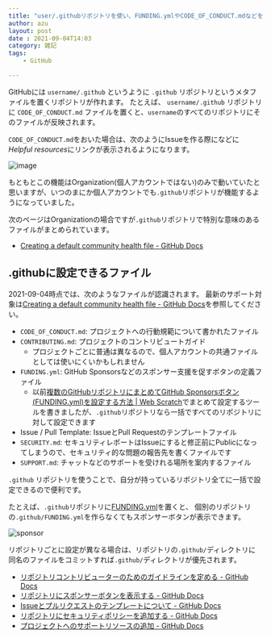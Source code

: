 ```yaml
---
title: "user/.githubリポジトリを使い、FUNDING.ymlやCODE_OF_CONDUCT.mdなどを一括設定する"
author: azu
layout: post
date : 2021-09-04T14:03
category: 雑記
tags:
    - GitHub

---
```


GitHubには `username/.github` というように `.github` リポジトリというメタファイルを置くリポジトリが作れます。
たとえば、 `username/.github` リポジトリに `CODE_OF_CONDUCT.md` ファイルを置くと、`username`のすべてのリポジトリにそのファイルが反映されます。

`CODE_OF_CONDUCT.md`をおいた場合は、次のようにIssueを作る際になどに*Helpful resources*にリンクが表示されるようになります。

![image](https://efcl.info/wp-content/uploads/2021/09/04-1630731959.png)

もともとこの機能はOrganization(個人アカウントではない)のみで動いていたと思いますが、いつのまにか個人アカウントでも`.github`リポジトリが機能するようになっていました。

次のページはOrganizationの場合ですが`.github`リポジトリで特別な意味のあるファイルがまとめられています。

- [Creating a default community health file - GitHub Docs](https://docs.github.com/ja/communities/setting-up-your-project-for-healthy-contributions/creating-a-default-community-health-file)

## .githubに設定できるファイル

2021-09-04時点では、次のようなファイルが認識されます。
最新のサポート対象は[Creating a default community health file - GitHub Docs](https://docs.github.com/ja/communities/setting-up-your-project-for-healthy-contributions/creating-a-default-community-health-file)を参照してください。

- `CODE_OF_CONDUCT.md`: プロジェクトへの行動規範について書かれたファイル
- `CONTRIBUTING.md`: プロジェクトのコントリビュートガイド
  - プロジェクトごとに普通は異なるので、個人アカウントの共通ファイルとしては使いにくいかもしれません
- `FUNDING.yml`: GitHub Sponsorsなどのスポンサー支援を促すボタンの定義ファイル
  - 以前[複数のGitHubリポジトリにまとめてGitHub Sponsorsボタン(FUNDING.yml)を設定する方法 | Web Scratch](https://efcl.info/2019/10/27/github-multiple-repository-funding.yml/)でまとめて設定するツールを書きましたが、`.github`リポジトリなら一括ですべてのリポジトリに対して設定できます
- Issue / Pull Template: IssueとPull Requestのテンプレートファイル
- `SECURITY.md`: セキュリティレポートはIssueにすると修正前にPublicになってしまうので、セキュリティ的な問題の報告先を書くファイルです
- `SUPPORT.md`: チャットなどのサポートを受けれる場所を案内するファイル

`.github` リポジトリを使うことで、自分が持っているリポジトリ全てに一括で設定できるので便利です。

たとえば、`.github`リポジトリに[FUNDING.yml](https://github.com/azu/.github/blob/main/FUNDING.yml)を置くと、
個別のリポジトリの`.github/FUNDING.yml`を作らなくてもスポンサーボタンが表示できます。

![sponsor](https://efcl.info/wp-content/uploads/2021/09/04-1630732741.png)

リポジトリごとに設定が異なる場合は、リポジトリの`.github/`ディレクトリに同名のファイルをコミットすれば`.github/`ディレクトリが優先されます。

- [リポジトリコントリビューターのためのガイドラインを定める - GitHub Docs](https://docs.github.com/ja/communities/setting-up-your-project-for-healthy-contributions/setting-guidelines-for-repository-contributors)
- [リポジトリにスポンサーボタンを表示する - GitHub Docs](https://docs.github.com/ja/github/administering-a-repository/managing-repository-settings/displaying-a-sponsor-button-in-your-repository)
- [Issueとプルリクエストのテンプレートについて - GitHub Docs](https://docs.github.com/ja/communities/using-templates-to-encourage-useful-issues-and-pull-requests/about-issue-and-pull-request-templates)
- [リポジトリにセキュリティポリシーを追加する - GitHub Docs](https://docs.github.com/ja/code-security/getting-started/adding-a-security-policy-to-your-repository)
- [プロジェクトへのサポートリソースの追加 - GitHub Docs](https://docs.github.com/ja/communities/setting-up-your-project-for-healthy-contributions/adding-support-resources-to-your-project)